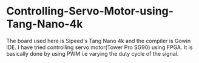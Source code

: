 # Controlling-Servo-Motor-using-Tang-Nano-4k

The board used here is Sipeed's Tang Nano 4k and  the compiler is Gowin IDE.
I have tried controlling servo motor(Tower Pro SG90) using FPGA. It is basically done by using PWM i.e varying the duty cycle of the signal.
